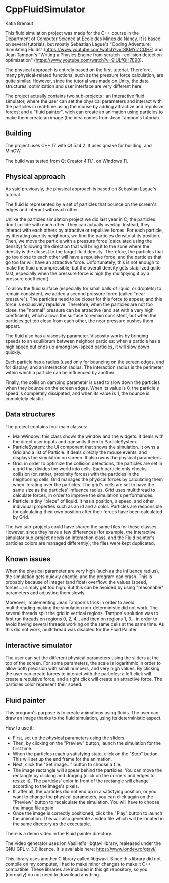 # CppFluidSimulator
Katia Brenaut

This fluid simulation project was made for the C++ course in the Department of Computer Science at École des Mines de Nancy.
It is based on several tutorials, but mostly Sebastian Lague's "Coding Adventure: Simulating Fluids" (https://www.youtube.com/watch?v=rSKMYc1CQHE) and Jean Tampon's "Writing a Physics Engine from scratch - collision detection optimization" (https://www.youtube.com/watch?v=9IULfQH7E90).

The physical approach is entirely based on the first tutorial. Therefore, many physical-related functions, such as the pressure force calculation, are quite similar. However, since the tutorial was made on Unity, the data structures, optimization and user interface are very different here.

The project actually contains two sub-projects : an interactive fluid simulator, where the user can set the physical parameters and interact with the particles in real-time using the mouse by adding attractive and repulsive forces; and a "fluid painter", wich can create an animation using particles to make them create an image (the idea comes from Jean Tampon's tutorial).

## Building
The project uses C++ 17 with Qt 5.14.2. It uses qmake for building, and MinGW.

The build was tested from Qt Creator 4.11.1, on Windows 11.

## Physical approach
As said previously, the physical approach is based on Sebastian Lague's tutorial.

The fluid is represented by a set of particles that bounce on the screen's edges and interact with each other.

Unlike the particles simulation project we did last year in C, the particles don't collide with each other. They can actually overlap. Instead, they interact with each others by attractive or repulsive forces. For each particle, by itterating over its neighbors, we find the particles density at its position. Then, we move the particle with a pressure force (calculated using the density) following the direction that will bring it to the zone where the density is the closest to the target fluid density. Therefore, the particles that go too close to each other will have a repulsive force, and the particles that go too far will have an attractive force. Unfortunately, this is not enough to make the fluid uncompressible, but the overall density gets stabilized quite fast, especially when the pressure force is high (by multiplying it by a pressure coefficient).

To allow the fluid surface (especially for small balls of liquid, or droplets) to remain consistent, we added a second pressure force (called "near pressure"). The particles need to be closer for this force to appear, and this force is exclusively repulsive. Therefore, when the particles are not too close, the "normal" pressure can be attractive (and set with a very high coefficient), which allows the surface to remain consistent, but when the particles get too close from each other, the near pressure pushes them appart.

The fluid also has a viscosity parameter. Viscosity works by bringing speeds to an equilibrum between neighbor particles: when a particle has a high speed but ends up among low-speed particles, it will slow down quickly.

Each particle has a radius (used only for bouncing on the screen edges, and for display) and an interaction radius. The interaction radius is the perimeter within which a particle can be influenced by another.

Finally, the collision damping parameter is used to slow down the particles when they bounce on the screen edges. When its value is 0, the particle's speed is completely dissipated, and when its value is 1, the bounce is completely elastic.

## Data structures
The project contains four main classes:
- MainWindow: this class shows the window and the widgets. It deals with the direct user inputs and transmits them to ParticleSystem.
- ParticleSystem: the UI component that shows the simulation. It owns a Grid and a list of Particle. It deals directly the mouse events, and displays the simulation on screen. It also owns the physical parameters.
- Grid: in order to optimize the collision detections, the particles are set in a grid that divides the world into cells. Each particle only checks collision (or, rather, proximity forces) with the particles in the neighboring cells. Grid manages the physical forces by calculating them when iterating over the particles. The grid's cells are set to have the same size as the particles' influence radius. Grid uses multithread to calculate forces, in order to improve the simulation's performances.
- Particle: a tiny "piece" of liquid. It has a position, a speed, and other individual properties such as an id and a color. Particles are responsible for calculating their own position after their forces have been calculated by Grid.

The two sub-projects could have shared the same files for these classes. However, since they have a few differences (for example, the Interactive simulator sub-project needs an Interaction class, and the Fluid painter's particles colors are managed differently), the files were kept duplicated.

## Known issues
When the physical parameter are very high (such as the influence radius), the simulation gets quickly chaotic, and the program can crash. This is probably because of integer (and float) overflow: the values (speed, forces...) simply get too high. But this can be avoided by using "reasonable" parameters and adjusting them slowly.

Moreover, implementing Jean Tampon's trick in order to avoid multithreading making the simulation non-deterministic did not work. The several threads split the grid in vertical regions. Tampon's solution was to first run threads on regions 0, 2, 4... and then on regions 1, 3... in order to avoid having several threads working on the same cells at the same time. As this did not work, multithread was disabled for the Fluid Painter.

## Interactive simulator
The user can set the different physical parameters using the sliders at the top of the screen. For some parameters, the scale is logarithmic in order to allow both precision with small numbers, and very high values. By clicking, the user can create forces to interact with the particles: a left click will create a repulsive force, and a right click will create an attractive force. The particles color represent their speed.

## Fluid painter
This program's purpose is to create animations using fluids. The user can draw an image thanks to the fluid simulation, using its deterministic aspect.

How to use it:
- First, set up the physical parameters using the sliders.
- Then, by clicking on the "Preview" button, launch the simulation for the first time.
- When the particles reach a satisfying state, click on the "Stop" button. This will set up the end frame for the animation.
- Next, click the "Set image..." button to choose a file.
- The image rectangle will appear behind the particles. You can move the rectangle by clicking and draging (click on the corners and edges to resize it). The particles' color in front of the rectangle will change according to the image's pixels.
- If, after all, the particles did not end up in a satisfying position, or you want to change the physical parameters, you can click again on the "Preview" button to recalculate the simulation. You will have to choose the image file again.
- Once the image is correctly positioned, click the "Play" button to launch the animation. This will also generate a video file which will be located in the same directory as the executable.

There is a demo video in the Fluid painter directory.

The video generator uses Ion Vasilief's libqtavi library, realeased under the GNU GPL v. 3.0 licence. It is available here: https://www.iondev.ro/qtavi/

This library uses another C library called libgwavi. Since this library did not compile on my computer, I had to make minor changes to make it C++ compatible. These libraries are included in this git repository, so you (normally) do not need to download anything.
